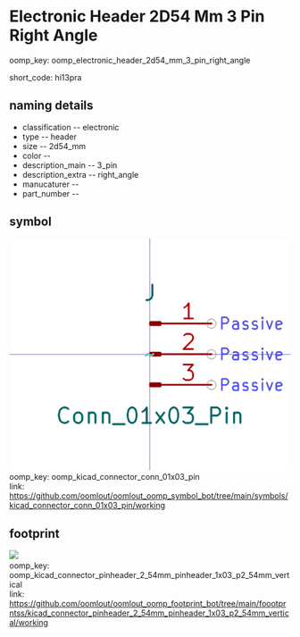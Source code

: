 # Electronic Header 2D54 Mm 3 Pin Right Angle
oomp_key: oomp_electronic_header_2d54_mm_3_pin_right_angle  

short_code: hi13pra
## naming details
* classification -- electronic
* type -- header
* size -- 2d54_mm
* color -- 
* description_main -- 3_pin
* description_extra -- right_angle
* manucaturer -- 
* part_number -- 



## symbol

![](symbol/0/working/working_600.png)  
oomp_key: oomp_kicad_connector_conn_01x03_pin  
link: https://github.com/oomlout/oomlout_oomp_symbol_bot/tree/main/symbols/kicad_connector_conn_01x03_pin/working  

## footprint

![](footprint/0/working/working_600.png)  
oomp_key: oomp_kicad_connector_pinheader_2_54mm_pinheader_1x03_p2_54mm_vertical  
link: https://github.com/oomlout/oomlout_oomp_footprint_bot/tree/main/foootprntss/kicad_connector_pinheader_2_54mm_pinheader_1x03_p2_54mm_vertical/working  
